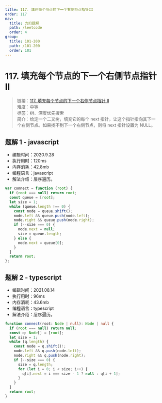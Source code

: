 ```yaml
---
title: 117. 填充每个节点的下一个右侧节点指针II
order: 117
nav:
  title: 力扣题解
  path: /leetcode
  order: 4
group:
  title: 101-200
  path: /101-200
  order: 101
---
```


# 117. 填充每个节点的下一个右侧节点指针 II

> 链接：[117. 填充每个节点的下一个右侧节点指针 II](https://leetcode-cn.com/problems/populating-next-right-pointers-in-each-node-ii/)  
> 难度：中等  
> 标签：树、深度优先搜索  
> 简介：给定一个二叉树，填充它的每个 next 指针，让这个指针指向其下一个右侧节点。如果找不到下一个右侧节点，则将 next 指针设置为 NULL。

## 题解 1 - javascript

- 编辑时间：2020.9.28
- 执行用时：120ms
- 内存消耗：42.8mb
- 编程语言：javascript
- 解法介绍：层序遍历。

```javascript
var connect = function (root) {
  if (root === null) return root;
  const queue = [root];
  let size = 1;
  while (queue.length !== 0) {
    const node = queue.shift();
    node.left && queue.push(node.left);
    node.right && queue.push(node.right);
    if (--size === 0) {
      node.next = null;
      size = queue.length;
    } else {
      node.next = queue[0];
    }
  }
  return root;
};
```

## 题解 2 - typescript

- 编辑时间：2021.08.14
- 执行用时：96ms
- 内存消耗：43.6mb
- 编程语言：typescript
- 解法介绍：层序遍历。

```typescript
function connect(root: Node | null): Node | null {
  if (root === null) return null;
  const q: Node[] = [root];
  let size = 1;
  while (q.length) {
    const node = q.shift()!;
    node.left && q.push(node.left);
    node.right && q.push(node.right);
    if (--size === 0) {
      size = q.length;
      for (let i = 0; i < size; i++) {
        q[i].next = i === size - 1 ? null : q[i + 1];
      }
    }
  }
  return root;
}
```
